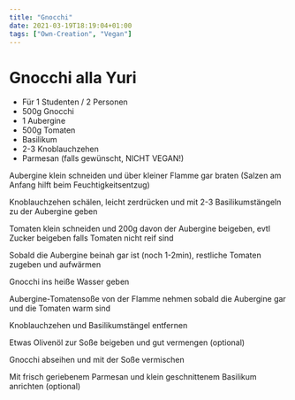 ```yaml
---
title: "Gnocchi"
date: 2021-03-19T18:19:04+01:00
tags: ["Own-Creation", "Vegan"]
---
```


Gnocchi alla Yuri
============
- Für 1 Studenten / 2 Personen
- 500g Gnocchi
- 1 Aubergine
- 500g Tomaten
- Basilikum
- 2-3 Knoblauchzehen
- Parmesan (falls gewünscht, NICHT VEGAN!)

Aubergine klein schneiden und über kleiner Flamme gar braten (Salzen am Anfang hilft beim Feuchtigkeitsentzug)

Knoblauchzehen schälen, leicht zerdrücken und mit 2-3 Basilikumstängeln zu der Aubergine geben

Tomaten klein schneiden und 200g davon der Aubergine beigeben, evtl Zucker beigeben falls Tomaten nicht reif sind

Sobald die Aubergine beinah gar ist (noch 1-2min), restliche Tomaten zugeben und aufwärmen

Gnocchi ins heiße Wasser geben 

Aubergine-Tomatensoße von der Flamme nehmen sobald die Aubergine gar und die Tomaten warm sind

Knoblauchzehen und Basilikumstängel entfernen

Etwas Olivenöl zur Soße beigeben und gut vermengen (optional)

Gnocchi abseihen und mit der Soße vermischen

Mit frisch geriebenem Parmesan und klein geschnittenem Basilikum anrichten (optional) 
